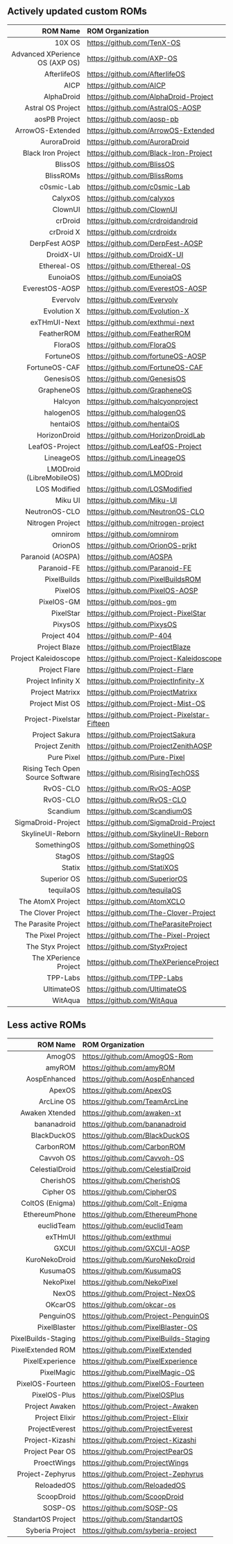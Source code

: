 ## Actively updated custom ROMs
ROM Name | ROM Organization
-------:|:-------------------------
10X OS  | https://github.com/TenX-OS
Advanced XPerience OS (AXP OS)  | https://github.com/AXP-OS
AfterlifeOS  | https://github.com/AfterlifeOS
AICP  | https://github.com/AICP
AlphaDroid  | https://github.com/AlphaDroid-Project
Astral OS Project | https://github.com/AstralOS-AOSP
aosPB Project | https://github.com/aosp-pb
ArrowOS-Extended  | https://github.com/ArrowOS-Extended
AuroraDroid  | https://github.com/AuroraDroid
Black Iron Project  | https://github.com/Black-Iron-Project
BlissOS  | https://github.com/BlissOS
BlissROMs  | https://github.com/BlissRoms
c0smic-Lab | https://github.com/c0smic-Lab
CalyxOS  | https://github.com/calyxos
ClownUI  | https://github.com/ClownUI
crDroid  | https://github.com/crdroidandroid
crDroid X  | https://github.com/crdroidx
DerpFest AOSP  | https://github.com/DerpFest-AOSP
DroidX-UI  | https://github.com/DroidX-UI
Ethereal-OS  | https://github.com/Ethereal-OS
EunoiaOS  | https://github.com/EunoiaOS
EverestOS-AOSP | https://github.com/EverestOS-AOSP
Evervolv  | https://github.com/Evervolv
Evolution X  | https://github.com/Evolution-X
exTHmUI-Next  | https://github.com/exthmui-next
FeatherROM | https://github.com/FeatherROM
FloraOS | https://github.com/FloraOS
FortuneOS  | https://github.com/fortuneOS-AOSP
FortuneOS-CAF | https://github.com/FortuneOS-CAF
GenesisOS  | https://github.com/GenesisOS
GrapheneOS  | https://github.com/GrapheneOS
Halcyon  | https://github.com/halcyonproject
halogenOS  | https://github.com/halogenOS
hentaiOS  | https://github.com/hentaiOS
HorizonDroid  | https://github.com/HorizonDroidLab
LeafOS-Project  | https://github.com/LeafOS-Project
LineageOS  | https://github.com/LineageOS
LMODroid (LibreMobileOS)  | https://github.com/LMODroid
LOS Modified  | https://github.com/LOSModified
Miku UI  | https://github.com/Miku-UI
NeutronOS-CLO  | https://github.com/NeutronOS-CLO
Nitrogen Project  | https://github.com/nitrogen-project
omnirom  | https://github.com/omnirom
OrionOS  | https://github.com/OrionOS-prjkt
Paranoid (AOSPA)  | https://github.com/AOSPA
Paranoid-FE | https://github.com/Paranoid-FE
PixelBuilds  | https://github.com/PixelBuildsROM
PixelOS  | https://github.com/PixelOS-AOSP
PixelOS-GM  | https://github.com/pos-gm
PixelStar  | https://github.com/Project-PixelStar
PixysOS  | https://github.com/PixysOS
Project 404  | https://github.com/P-404
Project Blaze  | https://github.com/ProjectBlaze
Project Kaleidoscope | https://github.com/Project-Kaleidoscope
Project Flare | https://github.com/Project-Flare
Project Infinity X  | https://github.com/ProjectInfinity-X
Project Matrixx  | https://github.com/ProjectMatrixx
Project Mist OS  | https://github.com/Project-Mist-OS
Project-Pixelstar | https://github.com/Project-Pixelstar-Fifteen
Project Sakura  | https://github.com/ProjectSakura
Project Zenith  | https://github.com/ProjectZenithAOSP
Pure Pixel | https://github.com/Pure-Pixel
Rising Tech Open Source Software  | https://github.com/RisingTechOSS
RvOS-CLO | https://github.com/RvOS-AOSP
RvOS-CLO | https://github.com/RvOS-CLO
Scandium  | https://github.com/ScandiumOS
SigmaDroid-Project  | https://github.com/SigmaDroid-Project
SkylineUI-Reborn  | https://github.com/SkylineUI-Reborn
SomethingOS  | https://github.com/SomethingOS
StagOS  | https://github.com/StagOS
Statix  | https://github.com/StatiXOS
Superior OS  | https://github.com/SuperiorOS
tequilaOS  | https://github.com/tequilaOS
The AtomX Project | https://github.com/AtomXCLO
The Clover Project | https://github.com/The-Clover-Project
The Parasite Project  | https://github.com/TheParasiteProject
The Pixel Project  |https://github.com/The-Pixel-Project
The Styx Project  | https://github.com/StyxProject
The XPerience Project  | https://github.com/TheXPerienceProject
TPP-Labs | https://github.com/TPP-Labs
UltimateOS  | https://github.com/UltimateOS
WitAqua | https://github.com/WitAqua

## Less active ROMs
ROM Name | ROM Organization
-------:|:-------------------------
AmogOS  | https://github.com/AmogOS-Rom
amyROM  | https://github.com/amyROM
AospEnhanced  | https://github.com/AospEnhanced
ApexOS  | https://github.com/ApexOS
ArcLine OS  | https://github.com/TeamArcLine
Awaken Xtended  | https://github.com/awaken-xt
bananadroid  | https://github.com/bananadroid
BlackDuckOS | https://github.com/BlackDuckOS
CarbonROM  | https://github.com/CarbonROM
Cavvoh OS | https://github.com/Cavvoh-OS
CelestialDroid  | https://github.com/CelestialDroid
CherishOS  | https://github.com/CherishOS
Cipher OS  | https://github.com/CipherOS
ColtOS (Enigma)  | https://github.com/Colt-Enigma
EthereumPhone  | https://github.com/EthereumPhone
euclidTeam  | https://github.com/euclidTeam
exTHmUI  | https://github.com/exthmui
GXCUI  | https://github.com/GXCUI-AOSP
KuroNekoDroid  | https://github.com/KuroNekoDroid
KusumaOS  | https://github.com/KusumaOS
NekoPixel  | https://github.com/NekoPixel
NexOS | https://github.com/Project-NexOS
OKcarOS  | https://github.com/okcar-os
PenguinOS  | https://github.com/Project-PenguinOS
PixelBlaster  | https://github.com/PixelBlaster-OS
PixelBuilds-Staging  | https://github.com/PixelBuilds-Staging
PixelExtended ROM  | https://github.com/PixelExtended
PixelExperience  | https://github.com/PixelExperience
PixelMagic  | https://github.com/PixelMagic-OS
PixelOS-Fourteen  | https://github.com/PixelOS-Fourteen
PixelOS-Plus  | https://github.com/PixelOSPlus
Project Awaken  | https://github.com/Project-Awaken
Project Elixir  | https://github.com/Project-Elixir
ProjectEverest  | https://github.com/ProjectEverest
Project-Kizashi  | https://github.com/Project-Kizashi
Project Pear OS  | https://github.com/ProjectPearOS
ProectWings  | https://github.com/ProjectWings
Project-Zephyrus  | https://github.com/Project-Zephyrus
ReloadedOS  | https://github.com/ReloadedOS
ScoopDroid  | https://github.com/ScoopDroid
SOSP-OS  | https://github.com/SOSP-OS
StandartOS Project  | https://github.com/StandartOS
Syberia Project  | https://github.com/syberia-project
